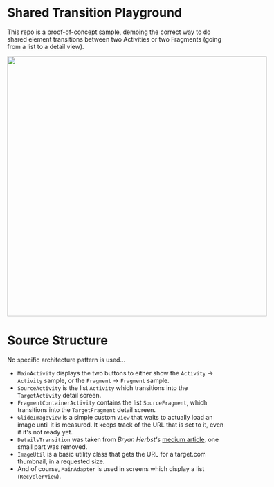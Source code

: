 # Shared Transition Playground

This repo is a proof-of-concept sample, demoing the correct way to do shared element transitions
between two Activities or two Fragments (going from a list to a detail view).

<img src="https://github.com/afollestad/shared-element-transition-samples/raw/master/showcase1.gif"
    width="600" style="max-width: 600px !important" />

# Source Structure

No specific architecture pattern is used...

* `MainActivity` displays the two buttons to either show the `Activity` -> `Activity` sample, or the
`Fragment` -> `Fragment` sample.
* `SourceActivity` is the list `Activity` which transitions into the `TargetActivity` detail screen.
* `FragmentContainerActivity` contains the list `SourceFragment`, which transitions into the
`TargetFragment` detail screen.
* `GlideImageView` is a simple custom `View` that waits to actually load an image until it is measured.
It keeps track of the URL that is set to it, even if it's not ready yet.
* `DetailsTransition` was taken from *Bryan Herbst's* [medium article](https://medium.com/@bherbst/fragment-transitions-with-shared-elements-7c7d71d31cbb#.2j1txydy2), one small part was removed.
* `ImageUtil` is a basic utility class that gets the URL for a target.com thumbnail, in a requested size.
* And of course, `MainAdapter` is used in screens which display a list (`RecyclerView`).